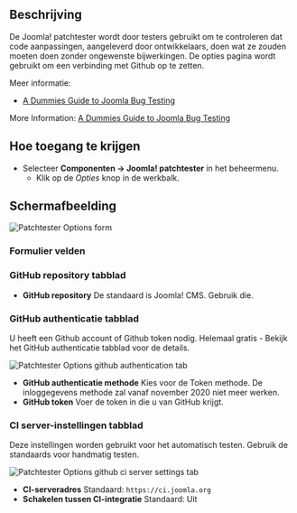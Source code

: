 <!-- Filename: Help4.x:Components_Patch_Tester_Options / Display title: Componenten - Patchtester - Opties -->

## Beschrijving

De Joomla! patchtester wordt door testers gebruikt om te controleren dat
code aanpassingen, aangeleverd door ontwikkelaars, doen wat ze zouden
moeten doen zonder ongewenste bijwerkingen. De opties pagina wordt
gebruikt om een verbinding met Github op te zetten.

Meer informatie:

- <a
  href="https://brian.teeman.net/joomla/873-a-dummies-guide-to-joomla-bug-testing"
  class="external text" target="_blank"
  rel="nofollow noreferrer noopener">A Dummies Guide to Joomla Bug
  Testing</a>

More Information: [A Dummies Guide to Joomla Bug Testing](https://brian.teeman.net/joomla/873-a-dummies-guide-to-joomla-bug-testing)

## Hoe toegang te krijgen

- Selecteer **Componenten → Joomla! patchtester** in het beheermenu.
  - Klik op de *Opties* knop in de werkbalk.

## Schermafbeelding

![Patchtester Options form](../../../en/images/joomla-patchtester/patchtester-options-github-repository-tab.png)

### Formulier velden

### GitHub repository tabblad

- **GitHub repository** De standaard is Joomla! CMS. Gebruik die.

### GitHub authenticatie tabblad

U heeft een Github account of Github token nodig. Helemaal gratis -
Bekijk het GitHub authenticatie tabblad voor de details.

![Patchtester Options github authentication tab](../../../en/images/joomla-patchtester/patchtester-options-github-authentication-tab.png)

- **GitHub authenticatie methode** Kies voor de Token methode. De
  inloggegevens methode zal vanaf november 2020 niet meer werken.
- **GitHub token** Voer de token in die u van GitHub krijgt.

### CI server-instellingen tabblad

Deze instellingen worden gebruikt voor het automatisch testen. Gebruik
de standaards voor handmatig testen.

![Patchtester Options github ci server settings tab](../../../en/images/joomla-patchtester/patchtester-options-ci-server-settings-tab.png)

- **CI-serveradres** Standaard: `https://ci.joomla.org`
- **Schakelen tussen CI-integratie** Standaard: Uit
